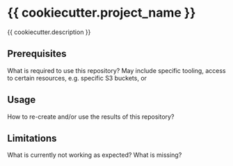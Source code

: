 # {{ cookiecutter.project_name }}

{{ cookiecutter.description }}

## Prerequisites
What is required to use this repository?  May include specific tooling, access to
certain resources, e.g. specific S3 buckets, or

## Usage
How to re-create and/or use the results of this repository?

## Limitations
What is currently not working as expected? What is missing?
